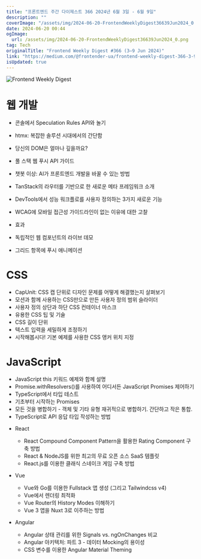 ```yaml
---
title: "프론트엔드 주간 다이제스트 366 2024년 6월 3일 - 6월 9일"
description: ""
coverImage: "/assets/img/2024-06-20-FrontendWeeklyDigest36639Jun2024_0.png"
date: 2024-06-20 00:44
ogImage:
  url: /assets/img/2024-06-20-FrontendWeeklyDigest36639Jun2024_0.png
tag: Tech
originalTitle: "Frontend Weekly Digest #366 (3–9 Jun 2024)"
link: "https://medium.com/@frontender-ua/frontend-weekly-digest-366-3-9-jun-2024-c507affc6136"
isUpdated: true
---
```


![Frontend Weekly Digest](/assets/img/2024-06-20-FrontendWeeklyDigest36639Jun2024_0.png)

# 웹 개발

- 콘솔에서 Speculation Rules API와 놀기
- htmx: 복잡한 솔루션 시대에서의 간단함
- 당신의 DOM은 얼마나 깊을까요?
- 풀 스택 웹 푸시 API 가이드
- 챗봇 이상: AI가 프론트엔드 개발을 바꿀 수 있는 방법
- TanStack의 라우터를 기반으로 한 새로운 메타 프레임워크 소개
- DevTools에서 성능 워크플로를 사용자 정의하는 3가지 새로운 기능
- WCAG에 모바일 접근성 가이드라인이 없는 이유에 대한 고찰

- 효과
- 독립적인 웹 컴포넌트의 라이브 데모
- 그리드 항목에 푸시 애니메이션

<!-- seedividend - 사각형 -->

<ins class="adsbygoogle"
     style="display:block"
     data-ad-client="ca-pub-4877378276818686"
     data-ad-slot="1898504329"
     data-ad-format="auto"
     data-full-width-responsive="true"></ins>

<script>
     (adsbygoogle = window.adsbygoogle || []).push({});
</script>

# CSS

- CapUnit: CSS 캡 단위로 디자인 문제를 어떻게 해결했는지 살펴보기
- 모션과 함께 사용하는 CSS만으로 만든 사용자 정의 범위 슬라이더
- 사용자 정의 상단과 하단 CSS 컨테이너 마스크
- 유용한 CSS 팁 및 기술
- CSS 길이 단위
- 텍스트 입력을 세밀하게 조정하기
- 시작해봅시다! 기본 예제를 사용한 CSS 앵커 위치 지정

# JavaScript

- JavaScript this 키워드 예제와 함께 설명
- Promise.withResolvers()를 사용하여 어디서든 JavaScript Promises 제어하기
- TypeScript에서 타입 테스트
- 기초부터 시작하는 Promises
- 모든 것을 병합하기 - 객체 및 기타 유형 재귀적으로 병합하기. 간단하고 작은 통합.
- TypeScript로 API 응답 타입 작성하는 방법

<!-- seedividend - 사각형 -->

<ins class="adsbygoogle"
     style="display:block"
     data-ad-client="ca-pub-4877378276818686"
     data-ad-slot="1898504329"
     data-ad-format="auto"
     data-full-width-responsive="true"></ins>

<script>
     (adsbygoogle = window.adsbygoogle || []).push({});
</script>

- React

  - React Compound Component Pattern을 활용한 Rating Component 구축 방법
  - React & NodeJS를 위한 최고의 무료 오픈 소스 SaaS 템플릿
  - React.js를 이용한 클래식 스네이크 게임 구축 방법

- Vue
  - Vue와 Go를 이용한 Fullstack 앱 생성 (그리고 Tailwindcss v4)
  - Vue에서 렌더링 최적화
  - Vue Router의 History Modes 이해하기
  - Vue 3 앱을 Nuxt 3로 이주하는 방법
- Angular
  - Angular 상태 관리를 위한 Signals vs. ngOnChanges 비교
  - Angular 아키텍처: 파트 3 - 데이터 Mocking의 용이성
  - CSS 변수를 이용한 Angular Material Theming
